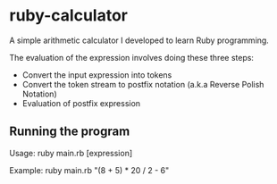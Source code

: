 # ruby-calculator

A simple arithmetic calculator I developed to learn Ruby programming.

The evaluation of the expression involves doing these three steps:
* Convert the input expression into tokens
* Convert the token stream to postfix notation (a.k.a Reverse Polish Notation)
* Evaluation of postfix expression

## Running the program

Usage: ruby main.rb [expression]

Example: ruby main.rb "(8 + 5) * 20 / 2 - 6"
